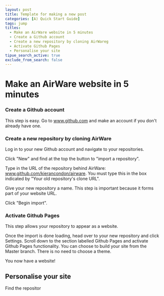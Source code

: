 ```yaml
---
layout: post
title: Template for making a new post
categories: [A) Quick Start Guide]
tags: jump
titles:
  - Make an AirWare website in 5 minutes
  - Create a Github account
  - Create a new repository by cloning AirWareg
  - Activate Github Pages
  - Personalise your site
tipue_search_active: true
exclude_from_search: false
---
```


# Make an AirWare website in 5 minutes

### Create a Github account

This step is easy. Go to www.github.com and make an account if you don't already have one.

### Create a new repository by cloning AirWare

Log in to your new Github account and navigate to your repositories.

Click "New" and find at the top the button to "import a repository".

Type in the URL of the repository behind AirWare: www.github.com/kierancondon/airware. You must type this in the box indicated by "Your old repository's clone URL".

Give your new repository a name. This step is important because it forms part of your website URL.

Click "Begin import".

### Activate Github Pages

This step allows your repository to appear as a website.

Once the import is done loading, head over to your new repository and click Settings. Scroll down to the section labelled Github Pages and activate Github Pages functionality. You can choose to build your site from the Master branch. There is no need to choose a theme.

You now have a website!

## Personalise your site

Find the repositor
